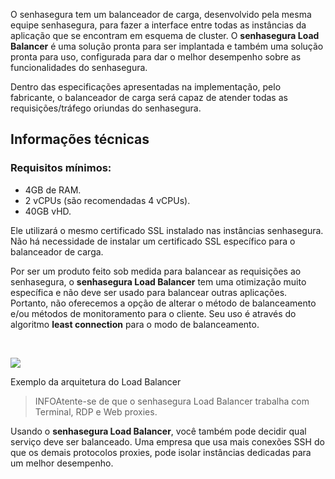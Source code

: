 O senhasegura tem um balanceador de carga, desenvolvido pela mesma equipe senhasegura, para fazer a interface entre todas as instâncias da aplicação que se encontram em esquema de cluster. O **senhasegura Load Balancer** é uma solução pronta para ser implantada e também uma solução pronta para uso, configurada para dar o melhor desempenho sobre as funcionalidades do senhasegura.

Dentro das especificações apresentadas na implementação, pelo fabricante, o balanceador de carga será capaz de atender todas as requisições/tráfego oriundas do senhasegura.

## Informações técnicas

### **Requisitos mínimos:**

* 4GB de RAM.
* 2 vCPUs (são recomendadas 4 vCPUs).
* 40GB vHD.

Ele utilizará o mesmo certificado SSL instalado nas instâncias senhasegura. Não há necessidade de instalar um certificado SSL específico para o balanceador de carga.

Por ser um produto feito sob medida para balancear as requisições ao senhasegura, o **senhasegura Load Balancer** tem uma otimização muito específica e não deve ser usado para balancear outras aplicações. Portanto, não oferecemos a opção de alterar o método de balanceamento e/ou métodos de monitoramento para o cliente. Seu uso é através do algoritmo **least connection** para o modo de balanceamento.

 

![](https://cdn.document360.io/5a1d58df-64ce-42a2-8b23-688477d32f33/Images/Documentation/image(373)(3).png)

Exemplo da arquitetura do Load Balancer 




> INFOAtente\-se de que o senhasegura Load Balancer trabalha com Terminal, RDP e Web proxies.

Usando o **senhasegura Load Balancer**, você também pode decidir qual serviço deve ser balanceado. Uma empresa que usa mais conexões SSH do que os demais protocolos proxies, pode isolar instâncias dedicadas para um melhor desempenho.

